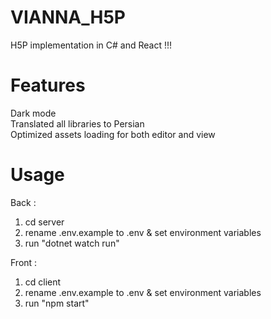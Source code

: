 # VIANNA_H5P
H5P implementation in C# and React !!!


# Features

Dark mode  
Translated all libraries to Persian  
Optimized assets loading for both editor and view  



# Usage

Back :

1) cd server
2) rename .env.example to .env & set environment variables  
3) run "dotnet watch run"  

Front :

1) cd client  
2) rename .env.example to .env & set environment variables  
3) run "npm start"  
